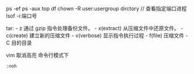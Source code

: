 ps -ef
ps -aux
top
df
chown -R user:usergroup dirctory
// 查看指定端口进程
lsof -i:端口号

tar:
    - z 通过 gzip 指令处理备份文件。
    - x(extract) 从压缩文件中还原文件。
    - c(create) 建立新的压缩文件
    - v(verbose) 显示指令执行过程
    - f(file) 压缩文件
    - C 目的目录



vim 取消高亮
命令行模式下
```shell
:noh
```
